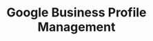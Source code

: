 ---
title: "Google Business Profile Management"
description: "Whether you want me to secure and optimise your business listing on a one-off basis, or have me professionally manage your listing month to month, I can help"
icon: "gmb"
eleventyExcludeFromCollections: false
excludeFromSitemap: true
directURL: "/consulting/gmb-management/"
---